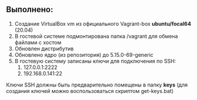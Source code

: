 ## Выполнено:
1. Создание VirtualBox vm из официального Vagrant-box **ubuntu/focal64** (20.04)
2. В гостевой системе подмонтирована папка /vagrant для обмена файлами с хостом
3. Обновлен дистрибутив
4. Обновлено ядро (из репозитория) до 5.15.0-69-generic
5. В гостевую систему записаны ключи для подключения по SSH:
   1. 127.0.0.1:2222
   2. 192.168.0.141:22 

Ключи SSH должны быть предварительно помещены в папку **keys**
(для создания ключей можно воспользоваться скриптом get-keys.bat)



